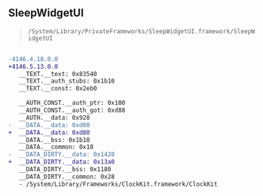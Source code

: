 ## SleepWidgetUI

> `/System/Library/PrivateFrameworks/SleepWidgetUI.framework/SleepWidgetUI`

```diff

-4146.4.18.0.0
+4146.5.13.0.0
   __TEXT.__text: 0x83540
   __TEXT.__auth_stubs: 0x1b10
   __TEXT.__const: 0x2eb0

   __AUTH_CONST.__auth_ptr: 0x100
   __AUTH_CONST.__auth_got: 0xd88
   __AUTH.__data: 0x928
-  __DATA.__data: 0xd00
+  __DATA.__data: 0xd80
   __DATA.__bss: 0x1b10
   __DATA.__common: 0x18
-  __DATA_DIRTY.__data: 0x1420
+  __DATA_DIRTY.__data: 0x13a0
   __DATA_DIRTY.__bss: 0x1180
   __DATA_DIRTY.__common: 0x28
   - /System/Library/Frameworks/ClockKit.framework/ClockKit

```
